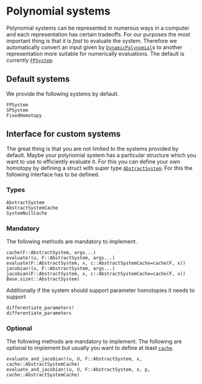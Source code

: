 # Polynomial systems

Polynomial systems can be represented in numerous ways in a computer and each
representation has certain tradeoffs. For our purposes the most important thing
is that it is *fast* to evaluate the system. Therefore we automatically convert
an input given by [`DynamicPolynomial`](https://github.com/JuliaAlgebra/DynamicPolynomials.jl)s
to another representation more suitable for numerically evaluations.
The default is currently [`FPSystem`](@ref).

## Default systems
We provide the following systems by default.
```@docs
FPSystem
SPSystem
FixedHomotopy
```

## Interface for custom systems

The great thing is that you are not limited to the systems provided by default.
Maybe your polynomial system has a particular structure which you want to use to efficiently
evaluate it. For this you can define your own homotopy by defining a
struct with super type [`AbstractSystem`](@ref).
For this the following interface has to be defined.

### Types
```@docs
AbstractSystem
AbstractSystemCache
SystemNullCache
```

### Mandatory
The following methods are mandatory to implement.
```@docs
cache(F::AbstractSystem, args...)
evaluate!(u, F::AbstractSystem, args...)
evaluate(F::AbstractSystem, x, c::AbstractSystemCache=cache(F, x))
jacobian!(u, F::AbstractSystem, args...)
jacobian(F::AbstractSystem, x, c::AbstractSystemCache=cache(F, x))
Base.size(::AbstractSystem)
```

Additionally if the system should support parameter homotopies it needs to support
```@docs
differentiate_parameters!
differentiate_parameters
```

### Optional
The following methods are mandatory to implement.
The following are optional to implement but usually you want to define at least
[`cache`](@ref).
```@docs
evaluate_and_jacobian!(u, U, F::AbstractSystem, x, cache::AbstractSystemCache)
evaluate_and_jacobian!(u, U, F::AbstractSystem, x, p, cache::AbstractSystemCache)
```
